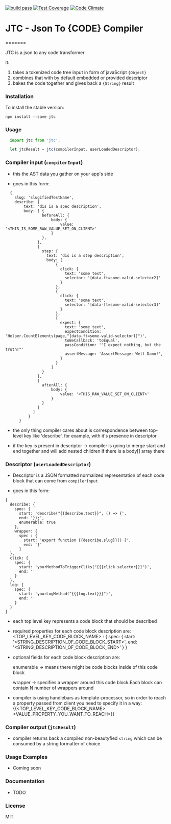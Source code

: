 [![build pass](https://travis-ci.org/ronanamsterdam/jtc.svg?branch=master)](https://travis-ci.org/ronanamsterdam/jtc)
[![Test Coverage](https://codeclimate.com/github/ronanamsterdam/jtc/badges/coverage.svg)](https://codeclimate.com/github/ronanamsterdam/jtc/coverage)
[![Code Climate](https://codeclimate.com/github/ronanamsterdam/jtc/badges/gpa.svg)](https://codeclimate.com/github/ronanamsterdam/jtc)

# JTC - Json To {CODE} Compiler
=======

JTC is a json to any code transformer

It:

1. takes a tokenized code tree input in form of javaScript ```{Object}```
2. combines that with by default embedded or provided descriptor
3. bakes the code together and gives back a ```{String}``` result

### Installation

To install the stable version:

```
npm install --save jtc
```

### Usage

```js
  import jtc from 'jtc';

  let jtcResult = jtc(compilerInput, userLoadedDescriptor);
```

### Compiler input (```compilerInput```)

 - this the AST data you gather on your app's side

 - goes in this form:

```
  {
    slug: 'slugifiedTestName',
    describe: {
        text: 'dis is a spec description',
        body: [ {
                beforeAll: {
                    body: {
                        value: '<THIS_IS_SOME_RAW_VALUE_SET_ON_CLIENT>'
                    }
                },
              },
              {
                step: {
                  text: 'dis is a step description',
                  body: [
                      {
                        click: {
                          text: 'some text',
                          selector: '[data-ft=some-valid-selector2]'
                        }
                      },
                      {
                        click: {
                          text: 'some text',
                          selector: '[data-ft=some-valid-selector3]'
                        }
                      },
                      {
                        expect: {
                          text: 'some text',
                          expectCondition: 'Helper.CountElements(page,"[data-ft=some-valid-selector1]")',
                          toBeCallback: 'toEqual',
                          passCondition: '"I expect nothing, but the truth!"'
                          assertMessage: 'AssertMessage: Well Damn!',
                        }
                      }
                    ]
                }
              },
              {
                afterAll: {
                    body: {
                        value: '<THIS_RAW_VALUE_SET_ON_CLIENT>'
                    }
                }
              }
            ]
          }
      }
```

  - the only thing compiler cares about is correspondence between top-level key like 'describe',
  for example, with it's presence in descriptor

  - if the key is present in descriptor -> compiler is going to merge start and end together and
will add nested children if there is a body[] array there

### Descriptor (```userLoadedDescriptor```)

 - Descriptor is a JSON formatted normalized representation of each code block that can come from ```compilerInput```

 - goes in this form:

  ```
  {
    describe: {
      spec: {
        start: 'describe("{{describe.text}}", () => {',
        end: '});',
        enumerable: true
      },
      wrapper: {
        spec : {
          start: 'export function {{describe.slug}}() {',
          end: '}'
        }
    },
    click: {
      spec: {
        start: 'yourMethodToTriggerCliks("{{{click.selector}}}")',
        end: ''
      }
    },
    log: {
      spec: {
        start: 'yourLogMethod("{{{log.text}}}")',
        end: ''
      }
    }
  }
  ```

  - each top level key represents a code block that should be described

  - required properties for each code block description are:
    <TOP_LEVEL_KEY_CODE_BLOCK_NAME> : {
      spec: {
        start: '<STRING_DESCRIPTION_OF_CODE_BLOCK_START>',
        end: '<STRING_DESCRIPTION_OF_CODE_BLOCK_END>'
      }
    }

  - optional fields for each code block description are:

      enumerable -> means there might be code blocks inside of this code block

      wrapper -> specifies a wrapper around this code block.Each block can contain N number of wrappers around


  - compiler is using handlebars as template-processor, so in order to reach a property
  passed from client you need to specify it in a way:
    {{<TOP_LEVEL_KEY_CODE_BLOCK_NAME>.<VALUE_PROPERTY_YOU_WANT_TO_REACH>}}

### Compiler output (```jtcResult```)

  - compiler returns back a compiled non-beautyfied ```string``` which can be consumed by a string formatter of choice

### Usage Examples

* Coming soon

### Documentation

* TODO

### License

MIT
